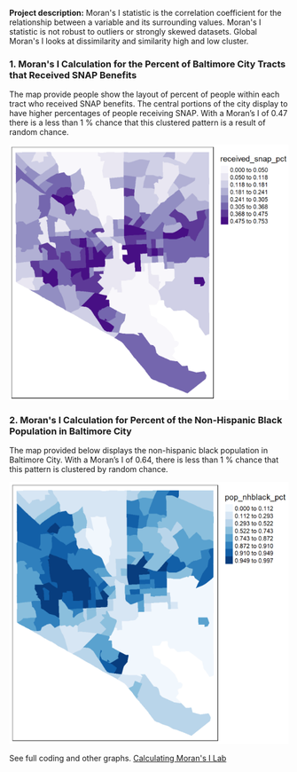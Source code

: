 **Project description:**  Moran's I statistic is the correlation coefficient for the relationship between a variable and its surrounding values. Moran's I statistic is not robust to outliers or strongly skewed datasets. Global Moran's I looks at dissimilarity and similarity high and low cluster.

### 1. Moran's I Calculation for the Percent of Baltimore City Tracts that Received SNAP Benefits

The map provide people show the layout of percent of people within each tract who received SNAP benefits. The central portions of the city display to have higher percentages of people receiving SNAP. With a Moran’s I of 0.47 there is a less than 1 % chance that this clustered pattern is a result of random chance.


<img src="/lab_morans/receive_snap.png?raw=true"/>

### 2. Moran's I Calculation for Percent of the Non-Hispanic Black Population in Baltimore City

The map provided below displays the non-hispanic black population in Baltimore City. With a Moran’s I of 0.64, there is less than 1 % chance that this pattern is clustered by random chance.

<img src="/lab_morans/nhblack_pop.png?raw=true"/>

See full coding and other graphs. 
[Calculating Moran's I Lab](https://mfairfieldpeak.github.io/lab_morans/week9_moransi_writeup.pdf)

